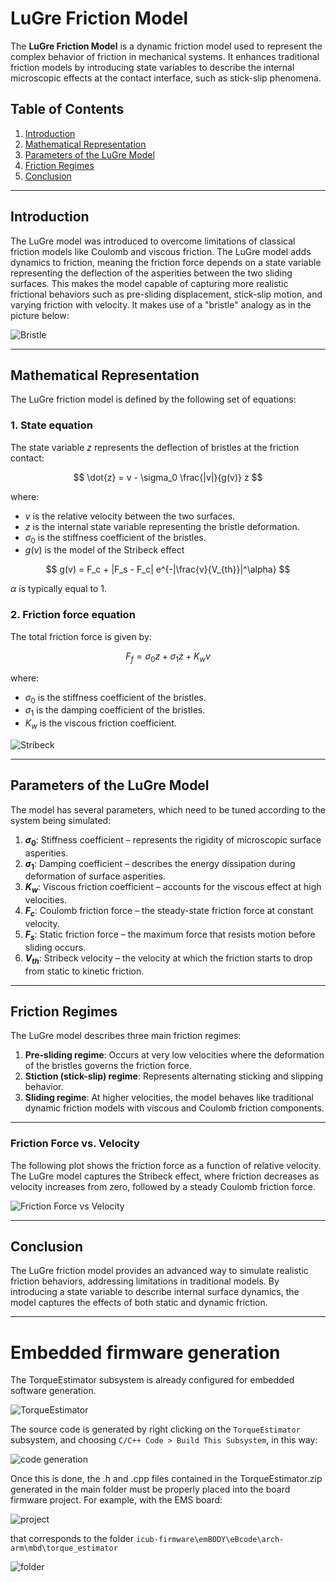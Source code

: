 
# LuGre Friction Model

The **LuGre Friction Model** is a dynamic friction model used to represent the complex behavior of friction in mechanical systems. It enhances traditional friction models by introducing state variables to describe the internal microscopic effects at the contact interface, such as stick-slip phenomena.

## Table of Contents
1. [Introduction](#introduction)
2. [Mathematical Representation](#mathematical-representation)
3. [Parameters of the LuGre Model](#parameters-of-the-lugre-model)
4. [Friction Regimes](#friction-regimes)
5. [Conclusion](#conclusion)

---

## Introduction

The LuGre model was introduced to overcome limitations of classical friction models like Coulomb and viscous friction. The LuGre model adds dynamics to friction, meaning the friction force depends on a state variable representing the deflection of the asperities between the two sliding surfaces. This makes the model capable of capturing more realistic frictional behaviors such as pre-sliding displacement, stick-slip motion, and varying friction with velocity. It makes use of a "bristle" analogy as in the picture below:

![Bristle](assets/Bristle.png)

---

## Mathematical Representation

The LuGre friction model is defined by the following set of equations:

### 1. State equation
The state variable $z$ represents the deflection of bristles at the friction contact:

$$
\dot{z} = v - \sigma_0 \frac{|v|}{g(v)} z
$$

where:
- $v$ is the relative velocity between the two surfaces.
- $z$ is the internal state variable representing the bristle deformation.
- $\sigma_0$ is the stiffness coefficient of the bristles.
- $g(v)$ is the model of the Stribeck effect

$$
g(v) = F_c + |F_s - F_c| e^{-|\frac{v}{V_{th}}|^\alpha}
$$

$\alpha$ is typically equal to 1.

### 2. Friction force equation
The total friction force is given by:

$$
F_f = \sigma_0 z + \sigma_1 \dot{z} + K_w v
$$

where:
- $\sigma_0$ is the stiffness coefficient of the bristles.
- $\sigma_1$ is the damping coefficient of the bristles.
- $K_w$ is the viscous friction coefficient.

![Stribeck](assets/Stribeck.png)

---

## Parameters of the LuGre Model

The model has several parameters, which need to be tuned according to the system being simulated:

1. **$\sigma_0$**: Stiffness coefficient – represents the rigidity of microscopic surface asperities.
2. **$\sigma_1$**: Damping coefficient – describes the energy dissipation during deformation of surface asperities.
3. **$K_w$**: Viscous friction coefficient – accounts for the viscous effect at high velocities.
4. **$F_c$**: Coulomb friction force – the steady-state friction force at constant velocity.
5. **$F_s$**: Static friction force – the maximum force that resists motion before sliding occurs.
6. **$V_{th}$**: Stribeck velocity – the velocity at which the friction starts to drop from static to kinetic friction.

---

## Friction Regimes

The LuGre model describes three main friction regimes:

1. **Pre-sliding regime**: Occurs at very low velocities where the deformation of the bristles governs the friction force.
2. **Stiction (stick-slip) regime**: Represents alternating sticking and slipping behavior.
3. **Sliding regime**: At higher velocities, the model behaves like traditional dynamic friction models with viscous and Coulomb friction components.

---

### Friction Force vs. Velocity
The following plot shows the friction force as a function of relative velocity. The LuGre model captures the Stribeck effect, where friction decreases as velocity increases from zero, followed by a steady Coulomb friction force.

![Friction Force vs Velocity](assets/Plot.png)

  
---

## Conclusion

The LuGre friction model provides an advanced way to simulate realistic friction behaviors, addressing limitations in traditional models. By introducing a state variable to describe internal surface dynamics, the model captures the effects of both static and dynamic friction.

---

# Embedded firmware generation
The TorqueEstimator subsystem is already configured for embedded software generation. 

![TorqueEstimator](assets/TorqueEstimator.png)

The source code is generated by right clicking on the `TorqueEstimator` subsystem, and choosing `C/C++ Code > Build This Subsystem`, in this way:

![code generation](assets/Generation.png)

Once this is done, the .h and .cpp files contained in the TorqueEstimator.zip generated in the main folder must be properly placed into the board firmware project. 
For example, with the EMS board:

![project](assets/Project.png)

that corresponds to the folder `icub-firmware\emBODY\eBcode\arch-arm\mbd\torque_estimator`

![folder](assets/Folder.png)
